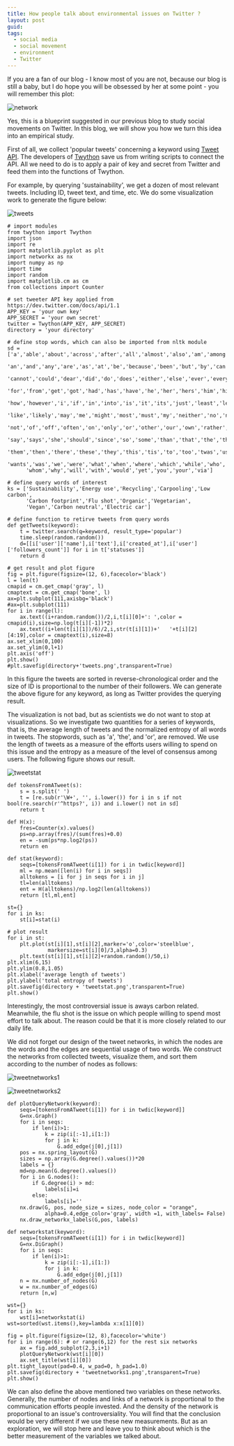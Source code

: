 ```yaml
---
title: How people talk about environmental issues on Twitter ?
layout: post
guid: 
tags:
  - social media
  - social movement
  - environment
  - Twitter
---
```



If you are a fan of our blog - I know most of you are not, because our blog is still a baby, but I do hope you will be obsessed by her at some point - you will remember this plot:

![network](/media/files/2014-02-17-rat-elephant-and-tortoise-on-social-media/network.png)

Yes, this is a blueprint suggested in our previous blog to study social movements on Twitter. In this blog, we will show you how we turn this idea into an empirical study.

First of all, we collect 'popular tweets' concerning a keyword using [Tweet API](https://dev.twitter.com/docs/api/1.1). The developers of [Twython](http://twython.readthedocs.org/en/latest/) save us from writing scripts to connect the API. All we need to do is to apply a pair of key and secret from Twitter and feed them into the functions of Twython.

For example, by querying 'sustainability', we get  a dozen of most relevant tweets. Including ID, tweet text, and time, etc. We do some visualization work to generate the figure below:

![tweets](/media/files/2014-02-19-how-people-talk-about-environmental-issues-on-Twitter/tweets.png)

    # import modules
	from twython import Twython
    import json
    import re
    import matplotlib.pyplot as plt
    import networkx as nx
    import numpy as np
    import time
    import random
    import matplotlib.cm as cm
    from collections import Counter
	
	# set tweeter API key applied from https://dev.twitter.com/docs/api/1.1
    APP_KEY = 'your own key'
    APP_SECRET = 'your own secret'
    twitter = Twython(APP_KEY, APP_SECRET)
	directory = 'your directory'
	
	# define stop words, which can also be imported from nltk module
    sd = ['a','able','about','across','after','all','almost','also','am','among',
          'an','and','any','are','as','at','be','because','been','but','by','can',
          'cannot','could','dear','did','do','does','either','else','ever','every',
          'for','from','get','got','had','has','have','he','her','hers','him','his',
          'how','however','i','if','in','into','is','it','its','just','least','let',
          'like','likely','may','me','might','most','must','my','neither','no','nor',
          'not','of','off','often','on','only','or','other','our','own','rather','said',
          'say','says','she','should','since','so','some','than','that','the','their',
          'them','then','there','these','they','this','tis','to','too','twas','us',
          'wants','was','we','were','what','when','where','which','while','who',
          'whom','why','will','with','would','yet','you','your','via']
		  
    # define query words of interest
    ks = ['Sustainability','Energy use','Recycling','Carpooling','Low carbon',
          'Carbon footprint','Flu shot','Organic','Vegetarian',
          'Vegan','Carbon neutral','Electric car']
		  
	# define function to retirve tweets from query words
    def getTweets(keyword):
        t = twitter.search(q=keyword, result_type='popular')
        time.sleep(random.random())
        d=[[i['user']['name'],i['text'],i['created_at'],i['user']['followers_count']] for i in t['statuses']]
        return d
		
	# get result and plot figure
    fig = plt.figure(figsize=(12, 6),facecolor='black')
    l = len(t)
    cmapid = cm.get_cmap('gray', l)
    cmaptext = cm.get_cmap('bone', l)
    ax=plt.subplot(111,axisbg='black')
    #ax=plt.subplot(111)
    for i in range(l):
        ax.text((i+random.random())/2,i,t[i][0]+': ',color = cmapid(i),size=np.log(t[i][-1])*2)
        ax.text((i+len(t[i][1])/6)/2,i,str(t[i][1])+'   '+t[i][2][4:19],color = cmaptext(i),size=8)
    ax.set_xlim(0,100)
    ax.set_ylim(0,l+1)
    plt.axis('off')
    plt.show()
    #plt.savefig(directory+'tweets.png',transparent=True)

In this figure the tweets are sorted in reverse-chronological order and the size of ID is proportional to the number of their followers.  We can generate the above figure for any keyword, as long as Twitter provides the querying result.

The visualization is not bad, but as scientists we do not want to stop at visualizations. So we investigate two quantities for a series of keywords, that is, the average length of tweets and the normalized entropy of all words in tweets. The stopwords, such as 'a', 'the', and 'or', are removed. We use the length of tweets as a measure of the efforts users willing to spend on this issue and the entropy as a measure of the level of consensus among users. The following figure shows our result.

![tweetstat](/media/files/2014-02-19-how-people-talk-about-environmental-issues-on-Twitter/tweetstat.png)

    def tokensFromATweet(s):
        s = s.split(' ')
        t = [re.sub(r'\W+', '', i.lower()) for i in s if not bool(re.search(r'^https?', i)) and i.lower() not in sd]
        return t
		
    def H(x):
        fres=Counter(x).values()
        ps=np.array(fres)/(sum(fres)+0.0)
        en = -sum(ps*np.log2(ps))
        return en
		
    def stat(keyword):
        seqs=[tokensFromATweet(i[1]) for i in twdic[keyword]]
        ml = np.mean([len(i) for i in seqs])
        alltokens = [i for j in seqs for i in j]
        tl=len(alltokens)
        ent = H(alltokens)/np.log2(len(alltokens))
        return [tl,ml,ent]
		
    st={}
    for i in ks:
        st[i]=stat(i)
		
	# plot result
    for i in st:
        plt.plot(st[i][1],st[i][2],marker='o',color='steelblue',
                 markersize=st[i][0]/3,alpha=0.3)
        plt.text(st[i][1],st[i][2]+random.random()/50,i)
    plt.xlim(6,15)
    plt.ylim(0.8,1.05)
    plt.xlabel('average length of tweets')
    plt.ylabel('total entropy of tweets')
    plt.savefig(directory + 'tweetstat.png',transparent=True)
    plt.show()

Interestingly,  the most controversial issue is aways carbon related. Meanwhile, the flu shot is the issue on which people willing to spend most effort to talk about. The reason could be that it is more closely related to our daily life. 

We did not forget our design of the tweet networks, in which the nodes are the words and the edges are sequential usage of two words. We construct the networks from collected tweets, visualize them, and sort them according to the number of nodes as follows:

![tweetnetworks1](/media/files/2014-02-19-how-people-talk-about-environmental-issues-on-Twitter/tweetnetworks1.png)

![tweetnetworks2](/media/files/2014-02-19-how-people-talk-about-environmental-issues-on-Twitter/tweetnetworks2.png)

	def plotQueryNetwork(keyword):
        seqs=[tokensFromATweet(i[1]) for i in twdic[keyword]]
        G=nx.Graph()
        for i in seqs:
            if len(i)>1:
                k = zip(i[:-1],i[1:])
                for j in k:
                    G.add_edge(j[0],j[1])
        pos = nx.spring_layout(G) 
        sizes = np.array(G.degree().values())*20
        labels = {}
        md=np.mean(G.degree().values())
        for i in G.nodes():
            if G.degree(i) > md:
                labels[i]=i
            else:
                labels[i]=''
        nx.draw(G, pos, node_size = sizes, node_color = "orange",
                alpha=0.4,edge_color='gray', width =1, with_labels= False) 
        nx.draw_networkx_labels(G,pos, labels)
		
    def networkstat(keyword):
        seqs=[tokensFromATweet(i[1]) for i in twdic[keyword]]
        G=nx.DiGraph()
        for i in seqs:
            if len(i)>1:
                k = zip(i[:-1],i[1:])
                for j in k:
                    G.add_edge(j[0],j[1])
        n = nx.number_of_nodes(G)
        w = nx.number_of_edges(G)
        return [n,w]
	
    wst={}
    for i in ks:
        wst[i]=networkstat(i)
    wst=sorted(wst.items(),key=lambda x:x[1][0])
	
    fig = plt.figure(figsize=(12, 8),facecolor='white')
    for i in range(6): # or range(6,12) for the rest six networks
        ax = fig.add_subplot(2,3,i+1)
        plotQueryNetwork(wst[i][0])
        ax.set_title(wst[i][0])
    plt.tight_layout(pad=0.4, w_pad=0, h_pad=1.0)
    plt.savefig(directory + 'tweetnetworks1.png',transparent=True)
    plt.show()

We can also define the above mentioned two variables on these networks. Generally, the number of nodes and links of a network is proportional to the communication efforts people invested. And the density of the network is proportional to an issue's controversiality. You will find that the conclusion would be very different if we use these new measurements. But as an exploration, we will stop here and leave you to think about which is the better measurement of the variables we talked about.
